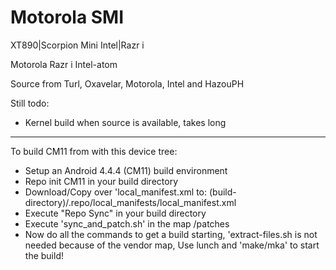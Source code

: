 Motorola SMI
===========================

XT890|Scorpion Mini Intel|Razr i

Motorola Razr i Intel-atom

Source from Turl, Oxavelar, Motorola, Intel and HazouPH

Still todo:
- Kernel build when source is available, takes long

---------------------------------------------------------

To build CM11 from with this device tree:
- Setup an Android 4.4.4 (CM11) build environment
- Repo init CM11 in your build directory
- Download/Copy over 'local_manifest.xml to:
(build-directory)/.repo/local_manifests/local_manifest.xml
- Execute "Repo Sync" in your build directory
- Execute 'sync_and_patch.sh' in the map /patches
- Now do all the commands to get a build starting, 
'extract-files.sh is not needed because of the vendor map,
Use lunch and 'make/mka' to start the build!

